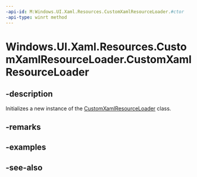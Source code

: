 ```yaml
---
-api-id: M:Windows.UI.Xaml.Resources.CustomXamlResourceLoader.#ctor
-api-type: winrt method
---
```


<!-- Method syntax
public CustomXamlResourceLoader()
-->

# Windows.UI.Xaml.Resources.CustomXamlResourceLoader.CustomXamlResourceLoader

## -description
Initializes a new instance of the [CustomXamlResourceLoader](customxamlresourceloader.md) class.


## -remarks

## -examples

## -see-also
